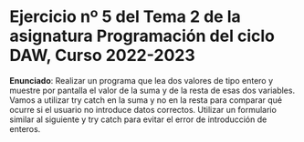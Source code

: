 # Ejercicio nº 5 del Tema 2 de la asignatura Programación del ciclo DAW, Curso 2022-2023
**Enunciado**: Realizar un programa que lea dos valores de tipo entero y muestre por pantalla el valor de la suma y de la resta de esas dos variables.
Vamos a utilizar try catch en la suma y no en la resta para comparar qué ocurre si el usuario no introduce datos correctos.
Utilizar un formulario similar al siguiente y try catch para evitar el error de introducción de enteros.

